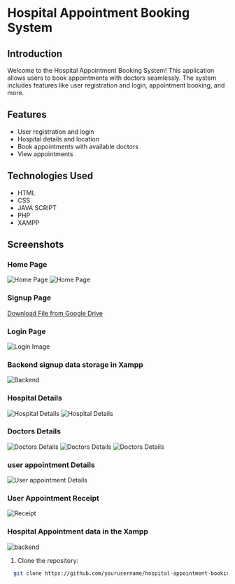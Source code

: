 # Hospital Appointment Booking System 


## Introduction

Welcome to the Hospital Appointment Booking System! This application allows users to book appointments with doctors seamlessly. The system includes features like user registration and login, appointment booking, and more.  

## Features 

- User registration and login
- Hospital details and location
- Book appointments with available doctors
- View appointments

## Technologies Used

- HTML
- CSS
- JAVA SCRIPT
- PHP
- XAMPP

## Screenshots

### Home Page

![Home Page](https://i.postimg.cc/QM9jyZGH/Screenshot-2024-04-02-124327.png)
![Home Page](https://i.postimg.cc/wBC9K4gF/Screenshot-2024-04-02-124355.png)

### Signup Page

[Download File from Google Drive](https://drive.google.com/file/d/1WBFrClqXQrun5BISQgN_w4ZdEnl-4FC3/view)


### Login Page

<img src="https://drive.google.com/1Z9FV1I2CunOlIaAWLTOMxxt3y26PZVQc/view?usp=drive_link" alt="Login Image" style="max-width: 100%; height: auto;" />

### Backend signup data storage in Xampp

![Backend](https://i.postimg.cc/g25WRtXd/Screenshot-2024-04-19-124114.png)

### Hospital Details

![Hospital Details](https://i.postimg.cc/9FGjMDkp/Screenshot-2024-07-16-110933.png)
![Hospital Details](https://i.postimg.cc/sxyyxBBh/Screenshot-2024-04-02-124532.png)


### Doctors Details

![Doctors Details](https://i.postimg.cc/GmNj2mh4/Screenshot-2024-04-19-122757.png)
![Doctors Details](https://i.postimg.cc/HLDtc975/Screenshot-2024-04-19-122856.png)
![Doctors Details](https://i.postimg.cc/GmmqmGXc/Screenshot-2024-04-19-122914.png)

### user appointment Details

![User appointment Details](https://i.postimg.cc/TwWvmb0b/Screenshot-2024-04-19-123231.png)

### User Appointment Receipt

![Receipt](https://i.postimg.cc/02Vx5y9z/Screenshot-2024-04-02-124658.png)

### Hospital Appointment data in the Xampp

![backend](https://i.postimg.cc/mZ5DqyMC/Screenshot-2024-04-19-123632.png)

1. Clone the repository:

 ```sh
   git clone https://github.com/yourusername/hospital-appointment-booking.git
